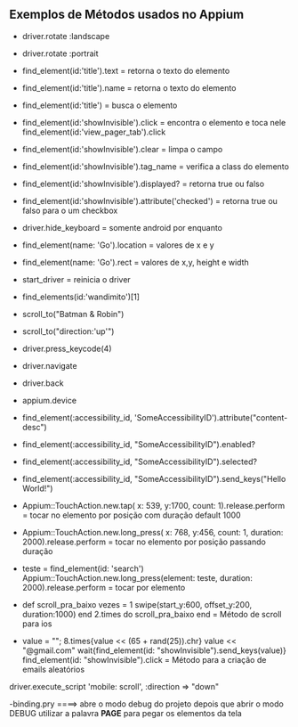## Exemplos de Métodos usados no Appium

 - driver.rotate :landscape

 - driver.rotate :portrait

 - find_element(id:'title').text = retorna o texto do elemento

 - find_element(id:'title').name = retorna o texto do elemento

 - find_element(id:'title') = busca o elemento

 - find_element(id:'showInvisible').click = encontra o elemento e toca nele
 find_element(id:'view_pager_tab').click

 - find_element(id:'showInvisible').clear = limpa o campo 

 - find_element(id:'showInvisible').tag_name = verifica a class do elemento

 - find_element(id:'showInvisible').displayed? = retorna true ou falso

 - find_element(id:'showInvisible').attribute('checked') = retorna true ou falso para o um checkbox

 - driver.hide_keyboard = somente android por enquanto

 - find_element(name: 'Go').location = valores de x e y

 - find_element(name: 'Go').rect = valores de x,y, height e width

 - start_driver = reinicia o driver

 - find_elements(id:'wandimito')[1] 

 - scroll_to("Batman & Robin")

 - scroll_to("direction:'up'")

 - driver.press_keycode(4)

 - driver.navigate

 - driver.back

 - appium.device

 - find_element(:accessibility_id, 'SomeAccessibilityID').attribute("content-desc")

 - find_element(:accessibility_id, "SomeAccessibilityID").enabled?

 - find_element(:accessibility_id, "SomeAccessibilityID").selected?

 - find_element(:accessibility_id, "SomeAccessibilityID").send_keys("Hello World!")

 - Appium::TouchAction.new.tap( x: 539, y:1700, count: 1).release.perform = tocar no elemento por posição com duração default 1000

 - Appium::TouchAction.new.long_press( x: 768, y:456, count: 1, duration: 2000).release.perform = tocar no elemento por posição passando duração 

- teste = find_element(id: 'search')
Appium::TouchAction.new.long_press(element: teste, duration: 2000).release.perform = tocar por elemento

- def scroll_pra_baixo vezes = 1
swipe(start_y:600, offset_y:200, duration:1000)
end
2.times do
scroll_pra_baixo
end
= Método de scroll para ios

- value = ""; 8.times{value  << (65 + rand(25)).chr}
value << "@gmail.com"
wait{find_element(id: "showInvisible").send_keys(value)}
find_element(id: "showInvisible").click
= Método para a criação de emails aleatórios

driver.execute_script 'mobile: scroll', :direction => "down"

-binding.pry ====> abre o modo debug do projeto
depois que abrir o modo DEBUG  utilizar a palavra **PAGE** para pegar os elementos da tela
